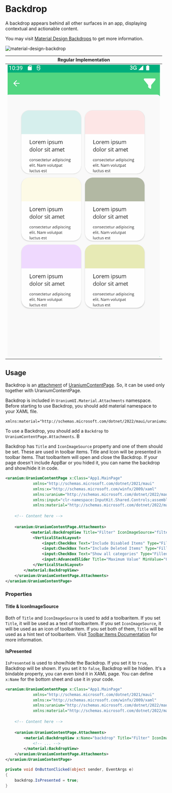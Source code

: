 # Backdrop
A backdrop appears behind all other surfaces in an app, displaying contextual and actionable content.

You may visit [Material Design Backdrops](https://material.io/components/backdrop) to get more information.

![material-design-backdrop](https://lh3.googleusercontent.com/R0GNFwPjno-UZka0vD60M8njUalePNGn_nCl7_9vkzzb9GofDEkCXO7HuSdcI7Ajs2XTuuioOj8ygk8lc2tnolBQ93PK8j-khbjKWA=w1064-v0)


| Regular Implementation |
| --- |
| ![MAUI Material Design backdrop](images/backdrop-demo.gif) |

## Usage
Backdrop is an [attachment](../../../infrastructure/UraniumContentPage.md#attachments) of [UraniumContentPage](../../../infrastructure/UraniumContentPage.md). So, it can be used only together with UraniumContentPage.

Backdrop is included in `UraniumUI.Material.Attachments` namespace. Before starting to use Backdrop, you should add material namespace to your XAML file.

```
xmlns:material="http://schemas.microsoft.com/dotnet/2022/maui/uraniumui/material"
```

To use a Backdrop, you should add a `Backdrop` to `UraniumContentPage.Attachments`. B

Backdrop has `Title` and `IconImageSource` property and one of them should be set. These are used in toolbar items. Title and Icon will be presented in toolbar items. That toolbaritem will open and close the Backdrop. If your page doesn't include AppBar or you hided it, you can name the backdrop and show/hide it in code.

```xml
<uranium:UraniumContentPage x:Class="App1.MainPage"
            xmlns="http://schemas.microsoft.com/dotnet/2021/maui"
            xmlns:x="http://schemas.microsoft.com/winfx/2009/xaml"
            xmlns:uranium="http://schemas.microsoft.com/dotnet/2022/maui/uraniumui"
            xmlns:input="clr-namespace:InputKit.Shared.Controls;assembly=InputKit.Maui"
            xmlns:material="http://schemas.microsoft.com/dotnet/2022/maui/uraniumui/material">

    <!-- Content here -->

    <uranium:UraniumContentPage.Attachments>
           <material:BackdropView Title="Filter" IconImageSource="filter.png">
            <VerticalStackLayout>
                <input:CheckBox Text="Include Disabled Items" Type="Filled" />
                <input:CheckBox Text="Include Deleted Items" Type="Filled" />
                <input:CheckBox Text="Show all categories" Type="Filled"/>
                <input:AdvancedSlider Title="Maximum Value" MinValue="0" MaxValue="1200" StepValue="10" MaxValueSuffix="items" />
            </VerticalStackLayout>
        </material:BackdropView>
    </uranium:UraniumContentPage.Attachments>
</uranium:UraniumContentPage>
```

### Properties

#### Title & IconImageSource
Both of `Title` and `IconImageSource` is used to add a toolbaritem. If you set `Title`, it will be used as a text of toolbaritem. If you set `IconImageSource`, it will be used as an icon of toolbaritem. If you set both of them, `Title` will be used as a hint text of toolbaritem. Visit [Toolbar Items Documentation](https://docs.microsoft.com/en-us/xamarin/xamarin-forms/user-interface/toolbaritem) for more information.


#### IsPresented
`IsPresented` is used to show/hide the Backdrop. If you set it to `true`, Backdrop will be shown. If you set it to `false`, Backdrop will be hidden. It's a bindable property, you can even bind it in XAML page. You can define `x:Name` for the bottom sheet and use it in your code.


```xml
<uranium:UraniumContentPage x:Class="App1.MainPage"
            xmlns="http://schemas.microsoft.com/dotnet/2021/maui"
            xmlns:x="http://schemas.microsoft.com/winfx/2009/xaml"
            xmlns:uranium="http://schemas.microsoft.com/dotnet/2022/maui/uraniumui"
            xmlns:material="http://schemas.microsoft.com/dotnet/2022/maui/uraniumui/material">

    <!-- Content here -->

    <uranium:UraniumContentPage.Attachments>
        <material:BackdropView x:Name="backdrop" Title="Filter" IconImageSource="filter.png">
            <!-- ... -->
        </material:BackdropView>
    </uranium:UraniumContentPage.Attachments>
</uranium:UraniumContentPage>
```

```csharp
private void OnButtonClicked(object sender, EventArgs e)
{
    backdrop.IsPresented = true;
}
```
